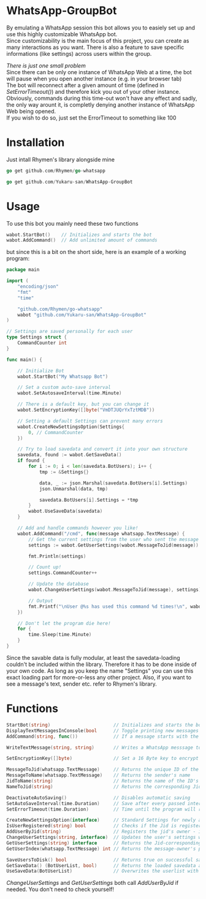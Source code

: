 # WhatsApp-GroupBot
By emulating a WhatsApp session this bot allows you to easiely set up and use this highly customizable WhatsApp bot.  
Since customizability is the main focus of this project, you can create as many interactions as you want.
There is also a feature to save specific informations (like settings) across users within the group.

*There is just one small problem*                                                                                      
Since there can be only one instance of WhatsApp Web at a time, the bot will pause when you open another instance               (e.g. in your browser tab)        
The bot will reconnect after a given amount of time (defined in *SetErrorTimeout()*) and therefore kick you out of your
other instance. Obviously, commands during this time-out won't have any effect and sadly, the only way arount it, is completly denying another instance of WhatsApp Web being opened.                                                                       
If you wish to do so, just set the ErrorTimeout to something like 100

# Installation
Just intall Rhymen's library alongside mine
```go
go get github.com/Rhymen/go-whatsapp
```
```go
go get github.com/Yukaru-san/WhatsApp-GroupBot
```

# Usage
To use this bot you mainly need these two functions
```go
wabot.StartBot()    // Initializes and starts the bot
wabot.AddCommand()  // Add unlimited amount of commands
```
but since this is a bit on the short side, here is an example of a working program:
```go
package main

import (
	"encoding/json"
	"fmt"
	"time"

	"github.com/Rhymen/go-whatsapp"
	wabot "github.com/Yukaru-san/WhatsApp-GroupBot"
)

// Settings are saved personally for each user
type Settings struct {
	CommandCounter int
}

func main() {

	// Initialize Bot
	wabot.StartBot("My Whatsapp Bot")

	// Set a custom auto-save interval
	wabot.SetAutosaveInterval(time.Minute)

	// There is a default key, but you can change it
	wabot.SetEncryptionKey([]byte("VmDTJUQrYxTztMDB"))

	// Setting a default Settings can prevent many errors
	wabot.CreateNewSettingsOption(Settings{
		0, // CommandCounter 
	})

	// Try to load savedata and convert it into your own structure
	savedata, found := wabot.GetSaveData()
	if found {
		for i := 0; i < len(savedata.BotUsers); i++ {
			tmp := &Settings{}

			data, _ := json.Marshal(savedata.BotUsers[i].Settings)
			json.Unmarshal(data, tmp)

			savedata.BotUsers[i].Settings = *tmp
		}
		wabot.UseSaveData(savedata)
	}

	// Add and handle commands however you like!
	wabot.AddCommand("/cmd", func(message whatsapp.TextMessage) {
		// Get the current settings from the user who sent the message
		settings := wabot.GetUserSettings(wabot.MessageToJid(message)).(Settings)

		fmt.Println(settings)

		// Count up!
		settings.CommandCounter++

		// Update the database
		wabot.ChangeUserSettings(wabot.MessageToJid(message), settings)

		// Output
		fmt.Printf("\nUser @%s has used this command %d times!\n", wabot.MessageToName(message), settings.CommandCounter)
	})

	// Don't let the program die here!
	for {
		time.Sleep(time.Minute)
	}
}

```
Since the savable data is fully modular, at least the savedata-loading couldn't be included within the library. Therefore it has to be done inside of your own code. As long as you keep the name "Settings" you can use this exact loading part for more-or-less any other project. Also, if you want to see a message's text, sender etc. refer to Rhymen's library.

# Functions

```go
StartBot(string)                       // Initializes and starts the bot
DisplayTextMessagesInConsole(bool      // Toggle printing new messages on / off
AddCommand(string, func())             // If a message starts with the given string it executes the func

WriteTextMessage(string, string)       // Writes a WhatsApp messsage to the defined Jid's owner

SetEncryptionKey([]byte)               // Set a 16 Byte key to encrypt your saved data

MessageToJid(whatsapp.TextMessage)     // Returns the unique ID of the message sender
MessageToName(whatsapp.TextMessage)    // Returns the sender's name
JidToName(string)                      // Returns the name of the ID's owner
NameToJid(string)                      // Returns the corresponding Jid of the user's name

DeactivateAutoSaving()                 // Disables automatic saving
SetAutoSaveInterval(time.Duration)     // Save after every passed interval
SetErrorTimeout(time.Duration)         // Time until the program will restart after losing connection

CreateNewSettingsOption(interface)     // Standard Settings for newly added users
IsUserRegistered(string) bool          // Checks if the Jid is registered already
AddUserByJid(string)                   // Registers the jid's owner - if not already registered
ChangeUserSettings(string, interface)  // Updates the user's settings with the given struct
GetUserSettings(string) interface      // Returns the Jid-corresponding Settings
GetUserIndex(whatsapp.TextMessage) int // Returns the message-owner's position in the user-slice

SaveUsersToDisk() bool                 // Returns true on successful saving
GetSaveData() (BotUserList, bool)      // Returns the loaded savedata and true if possible (false otherwise)
UseSaveData(BotUserList)               // Overwrites the userlist with the given one
```
*ChangeUserSettings* and *GetUserSettings* both call *AddUserByJid* if needed. You don't need to check yourself!
